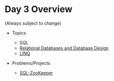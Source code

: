 # Day 3 Overview

(Always subject to change)

- Topics
  - SQL
  - [Relational Databases and Database Design](https://docs.google.com/presentation/d/1C22bQhknL34QW85iaMa5mumTprDXnzk279ErWFOo45I/edit#slide=id.p)
  - [LINQ](https://docs.google.com/a/wecancodeit.org/presentation/d/1bIPsm1LCUeOloRoVgdgAu04snxhz-qWKHRTCEk1mclQ/edit?usp=sharing)
  
- Problems/Projects
  - [SQL-ZooKeeper](https://github.com/WeCanCodeIT/WCCI-FullTime-Fall2016/blob/master/Week6/Assignments/SQL-Zookeeper.md)
  

